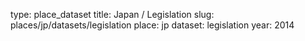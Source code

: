 type: place_dataset
title: Japan / Legislation
slug: places/jp/datasets/legislation
place: jp
dataset: legislation
year: 2014
